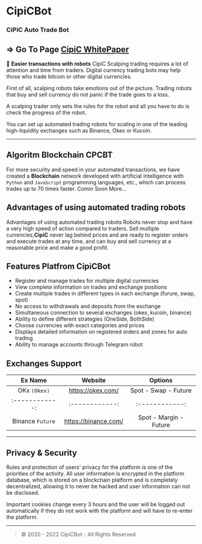 # CipiCBot

### CiPiC Auto Trade Bot

## => Go To Page [CipiC WhitePaper](https://cipicbot.github.io/about/)

💸 **Easier transactions with robots** CipiC
Scalping trading requires a lot of attention and time from traders. Digital currency trading bots may help those who trade bitcoin or other digital currencies.

First of all, scalping robots take emotions out of the picture. Trading robots that buy and sell currency do not panic if the trade goes to a loss.

A scalping trader only sets the rules for the robot and all you have to do is check the progress of the robot.

You can set up automated trading robots for scaling in one of the leading high-liquidity exchanges such as Binance, Okex or Kucoin.

------------

## Algoritm Blockchain CPCBT

For more security and speed in your automated transactions, we have created a **Blockchain** network developed with artificial intelligence with `Python` and `JavaScript` programming languages, etc., which can process trades up to 70 times faster.
Comin Soon More...

## Advantages of using automated trading robots

Advantages of using automated trading robots Robots never stop and have a very high speed of action compared to traders. Sell multiple currencies,**CipiC** never lag behind prices and are ready to register orders and execute trades at any time, and can buy and sell currency at a reasonable price and make a good profit.

## Features Platfrom CipiCBot

- Register and manage trades for multiple digital currencies
- View complete information on trades and exchange positions
- Create multiple trades in different types in each exchange (furure, swap, spot)
- No access to withdrawals and deposits from the exchange
- Simultaneous connection to several exchanges (okex, kucoin, binance)
- Ability to define different strategies (OneSide, BothSide)
- Choose currencies with exact categories and prices
- Displays detailed information on registered orders and zones for auto trading
- Ability to manage accounts through Telegram robot

## Exchanges Support

| Ex Name | Website | Options |
| :------------: | :------------: | :------------: |
| OKx `(Okex)`  | <https://okex.com/>  | Spot - Swap - Future  |
| :------------: | :------------: | :------------: |
| Binance `Future`  | <https://binance.com/>  | Spot - Margin - Future  |

------------

## Privacy & Security

Rules and protection of users' privacy for the platform is one of the priorities of the activity. All user information is encrypted in the platform database, which is stored on a blockchain platform and is completely decentralized, allowing it to never be hacked and user information can not be disclosed.

Important cookies change every 3 hours and the user will be logged out automatically if they do not work with the platform and will have to re-enter the platform.

---
> © 2020 - 2022 CipiCBot - All Rights Reserved.
